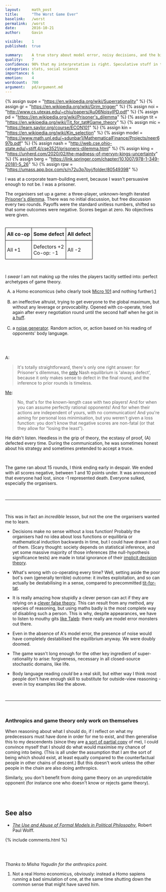 ```yaml
---
layout: 	math_post
title:  	"The Worst Game Ever"
baselink:	/worst
permalink:	/worst
date:   	2016-10-21  
author:		Gavin	

visible:	1
published: 	true

summary:	A true story about model error, noisy decisions, and the birth of tragedy.
quality:    7
confidence: 90% that my interpretation is right. Speculative stuff in the second half.
categories: stats, social science
importance: 6
emotion:	4
wordcount: 	700
argument:   pd/argument.md
---
```


{%	assign supe = "https://en.wikipedia.org/wiki/Superrationality"	%}
{%	assign gr = "https://en.wikipedia.org/wiki/Grim_trigger"	%}
{%	assign noi = "http://www.cs.utexas.edu/~chiu/papers/Au06NoisyIPD.pdf"	%}
{%	assign pd = "https://en.wikipedia.org/wiki/Prisoner's_dilemma"	%}
{%	assign tit = "https://en.wikipedia.org/wiki/Tit_for_tat#Game_theory"	%}
{%	assign mic = "https://learn.saylor.org/course/ECON101"	%}
{%	assign kin = "https://en.wikipedia.org/wiki/Kin_selection"	%}
{%	assign model = "https://www.math.unl.edu/~sdunbar1/MathematicalFinance/Projects/neer697b.pdf"	%}
{%	assign nash = "http://web.cse.ohio-state.edu/~stiff.4/cse3521/prisoners-dilemma.html"	%}
{%	assign king = "https://unherd.com/2020/02/the-madness-of-mervyn-kings-uncertainty"		%}
{%	assign berg = "https://link.springer.com/chapter/10.1007/978-1-349-20181-5_26"		%}
{%	assign rpw = "https://umass.app.box.com/s/n72u3p7pyj/folder/80549398"		%}


I was at a corporate team-building event, because I wasn't persuasive enough to not be. I was a prisoner.

The organisers set up a game: a three-player, unknown-length iterated <a href="{{pd}}">Prisoner's dilemma</a>. There was no initial discussion, but free discussion every two rounds. Payoffs were the standard unitless numbers, shifted so that some outcomes were negative. Scores began at zero. No objectives were given. <br><br>

<center>
<style>
	th, td{padding:10px 5px;
		border-style:solid;
		border-width:1px;
		overflow:
		hidden;
		word-break:
		normal;
		border-color:black;}
</style>
<table class="tg">
  <tr>
    <th class="tg-lboi">All co-op</th>
    <th class="tg-lboi">Some defect</th>
    <th class="tg-0pky">All defect</th>
  </tr>
  <tr>
    <td class="tg-lboi">All +1</td>
    <td class="tg-lboi">Defectors +2<br>Co-op: -1</td>
    <td class="tg-0pky">All -2</td>
  </tr>
</table>
</center>

<br>

I _swear_ I am not making up the roles the players tacitly settled into: perfect archetypes of game theory.

<ol type="A">
	<li> a Homo economicus (who clearly took <a href="{{mic}}">Micro 101</a> and nothing further).<a href="#fn:1" id="fnref:1">1</a></li><br>
<!--  -->
	<li> an ineffective altruist, trying to get everyone to the global maximum, but without any leverage or provocability. Opened with co-operate, tried again after every negotiation round until the second half when he got in <a href="{{gr}}">a huff</a>.</li><br>
<!--  -->
	<li> a <a href="{{noi}}">noise generator</a>. Random action, or, action based on his reading of opponents' body language.</li>
</ol><br><br>

A: 

> It's totally straightforward, there's only one right answer: for Prisoner's dilemmas, the <a href="{{nash}}">only</a> Nash equilibrium is 'always defect', because it only makes sense to defect in the final round, and the inference to prior rounds is timeless. 

<a href="{{supe}}">Me</a>: 

> No, that's for the known-length case with two players! And for when you can assume perfectly rational opponents! And for when their actions are independent of yours, with no communication! And you're aiming for personal loss minimisation, but you weren't given a loss function: you don't know that negative scores are non-fatal (or that they allow for "losing the least").

He didn't listen. Heedless in the grip of theory, the ecstasy of proof, (A) defected every time. During the communication, he was sometimes honest about his strategy and sometimes pretended to accept a truce.

<br>

The game ran about 15 rounds, I think ending early in despair. We ended with all scores negative, between 1 and 10 points under. It was announced that everyone had lost, since -1 represented death. Everyone sulked, especially the organisers.

<br>

<hr />

<br>


This was in fact an _incredible_ lesson, but not the one the organisers wanted me to learn.

* Decisions make no sense without a loss function! Probably the organisers had no idea about loss functions or equilibria or mathematical induction backwards in time, but I could have drawn it out of them. (Scary thought: society depends on statistical inference, and yet some massive majority of those inferences (the null-hypothesis significance tests) are made in total ignorance of their <a href="{{berg}}">implicit decision theory</a>.<br>

* What's wrong with co-operating every time? Well, setting aside the poor bot's own (generally terrible) outcome: it invites exploitation, and so can actually be destabilising in a sense, compared to precommitted <a href="{{tit}}">tit-for-tat</a>.<br>

* It is really amazing how stupidly a clever person can act if they are relying on a <a href="{{model}}">clever false theory</a>. This can result from any method, any species of reasoning, but using maths badly is the most complete way of disabling such a person. This is why, despite appearances, we have to listen to mouthy gits <a href="{{king}}">like Taleb</a>: there really are model error monsters out there.<br>

* Even in the absence of A's model error, the presence of noise would have completely destabilised the equilibrium anyway. We were doubly doomed.<br>

* The game wasn't long enough for the other key ingredient of super-rationality to arise: forgiveness, necessary in all closed-source stochastic domains, like life.<br>

* Body language reading _could_ be a real skill, but either way I think most people don't have enough skill to substitute for outside-view reasoning - even in toy examples like the above.


<br>

<hr />

<br>

### Anthropics and game theory only work on themselves

When reasoning about what I should do, if I reflect on what my predecessors must have done in order for me to exist, and then generalise this to my descendents (since they are <a href="{{kin}}">a sort of partial copy</a> of me), I could convince myself that I should do what would maximise my chance of coming into being. (This is all under the assumption that I am the sort of being which should exist, at least equally compared to the counterfactual people in other chains of descent.) But this doesn't work unless the other people in the chain are also doing anthropics.

Similarly, you don't benefit from doing game theory on an unpredictable opponent (for instance one who doesn't know or rejects game theory).

<br><br>

## See also 

* _<a href="{{rpw}}">The Use and Abuse of Formal Models in Political Philosophy</a>_, Robert Paul Wolff.

{%	include comments.html	%}

<br><br>

_Thanks to Misha Yagudin for the anthropics point._

<div class="footnotes">
<ol>
	<li class="footnote" id="fn:1">
		Not a real Homo economicus, obviously: instead a Homo sapiens running a bad simulation of one, at the same time shutting down the common sense that might have saved him.
	</li>

</ol>
</div>